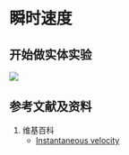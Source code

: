 # 瞬时速度

## 开始做实体实验

![](/images/力学/运动/瞬时速度/1a1.jpg)

## 参考文献及资料

1. 维基百科
	- [Instantaneous velocity](https://en.wikipedia.org/wiki/Velocity#Instantaneous_velocity)

